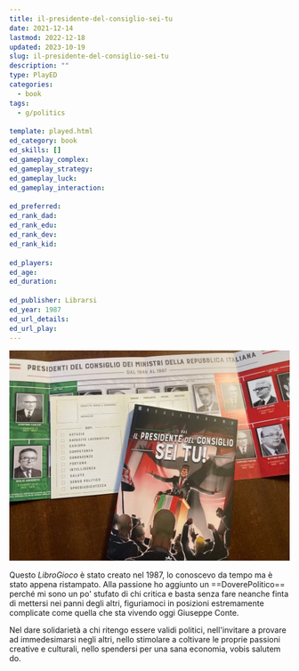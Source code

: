 ```yaml
---
title: il-presidente-del-consiglio-sei-tu
date: 2021-12-14
lastmod: 2022-12-18
updated: 2023-10-19
slug: il-presidente-del-consiglio-sei-tu
description: ""
type: PlayED
categories:
  - book
tags:
  - g/politics

template: played.html
ed_category: book
ed_skills: []
ed_gameplay_complex: 
ed_gameplay_strategy: 
ed_gameplay_luck: 
ed_gameplay_interaction: 

ed_preferred: 
ed_rank_dad: 
ed_rank_edu: 
ed_rank_dev: 
ed_rank_kid: 

ed_players: 
ed_age: 
ed_duration: 

ed_publisher: Librarsi
ed_year: 1987
ed_url_details: 
ed_url_play: 
---
```


![](../../assets/img/played/book/il-presidente-sei-tu.webp)

Questo _LibroGioco_ è stato creato nel 1987, lo conoscevo da tempo ma è stato appena ristampato. Alla passione ho aggiunto un ==DoverePolitico== perché mi sono un po' stufato di chi critica e basta senza fare neanche finta di mettersi nei panni degli altri, figuriamoci in posizioni estremamente complicate come quella che sta vivendo oggi Giuseppe Conte.

Nel dare solidarietà a chi ritengo essere validi politici, nell'invitare a provare ad immedesimarsi negli altri, nello stimolare a coltivare le proprie passioni creative e culturali, nello spendersi per una sana economia, vobis salutem do.
